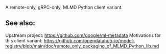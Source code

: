 A remote-only, gRPC-only, MLMD Python client variant.

## See also:

Upstream project: https://github.com/google/ml-metadata
Motivations for this client variant: https://github.com/opendatahub-io/model-registry/blob/main/doc/remote_only_packaging_of_MLMD_Python_lib.md
